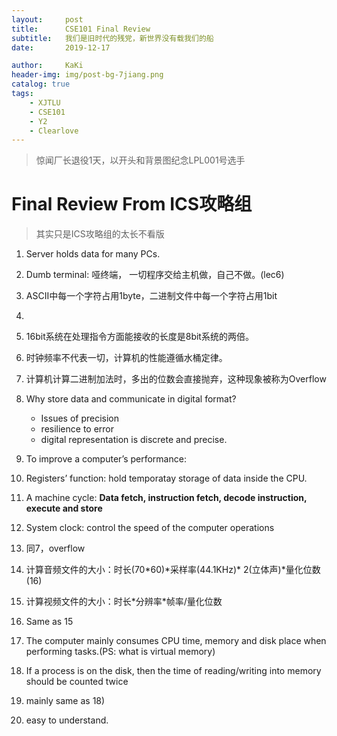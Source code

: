 ```yaml
---
layout:     post
title:      CSE101 Final Review
subtitle:   我们是旧时代的残党，新世界没有载我们的船
date:       2019-12-17

author:     KaKi
header-img: img/post-bg-7jiang.png
catalog: true
tags:
    - XJTLU
    - CSE101
    - Y2
    - Clearlove
---
```


> 惊闻厂长退役1天，以开头和背景图纪念LPL001号选手



# Final Review From ICS攻略组

> 其实只是ICS攻略组的太长不看版

1. Server holds data for many PCs.
2. Dumb terminal: 哑终端， 一切程序交给主机做，自己不做。(lec6)
3. ASCII中每一个字符占用1byte，二进制文件中每一个字符占用1bit
4. 
5. 16bit系统在处理指令方面能接收的长度是8bit系统的两倍。
6.  时钟频率不代表一切，计算机的性能遵循水桶定律。
7. 计算机计算二进制加法时，多出的位数会直接抛弃，这种现象被称为Overflow
8. Why store data and communicate in digital format?
	* Issues of precision
	* resilience to error
	* digital representation is discrete and precise.
9. To improve a computer’s performance:
	 
10. Registers’ function: hold temporatay storage of data inside the CPU.  
11. A machine cycle: **Data fetch, instruction fetch, decode instruction, execute and store**
12. System clock: control the speed of the computer operations
13. 同7，overflow
14. 计算音频文件的大小：时长(70\*60)\*采样率(44.1KHz)\* 2(立体声)\*量化位数(16)
15. 计算视频文件的大小：时长\*分辨率\*帧率/量化位数
16. Same as 15
17. The computer mainly consumes CPU time, memory and disk place when performing tasks.(PS: what is virtual memory)
18. If a process is on the disk, then the time of reading/writing into memory should be counted twice
19. mainly same as 18)
20. easy to understand.

